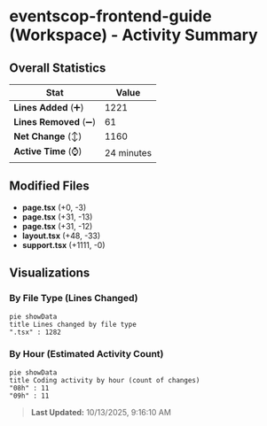 # eventscop-frontend-guide (Workspace) - Activity Summary 

## Overall Statistics

| Stat                   | Value                                                             |
| ---------------------- | ----------------------------------------------------------------- |
| **Lines Added** (➕)   | 1221                                          |
| **Lines Removed** (➖) | 61                                        |
| **Net Change** (↕)    | 1160                |
| **Active Time** (⌚)   | 24 minutes |


## Modified Files
- **page.tsx** (+0, -3)
- **page.tsx** (+31, -13)
- **page.tsx** (+31, -12)
- **layout.tsx** (+48, -33)
- **support.tsx** (+1111, -0)

## Visualizations

### By File Type (Lines Changed)

```mermaid
pie showData
title Lines changed by file type
".tsx" : 1282
```

### By Hour (Estimated Activity Count)

```mermaid
pie showData
title Coding activity by hour (count of changes)
"08h" : 11
"09h" : 11
```


> **Last Updated:** 10/13/2025, 9:16:10 AM